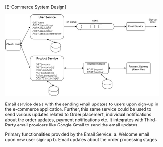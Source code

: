 [E-Commerce System Design]


![E-Commerce System Design](ecom.jpg)


Email service deals with the sending email updates to users upon sign-up in the e-commerce application. Further, this same service could be used to send various updates related to Order placement, individual notifications about the order updates, payment notifications etc. It integrates with Third-Party email providers like Google Gmail to send the email updates.

Primary functionalities provided by the Email Service:
a.	Welcome email upon new user sign-up
b.	Email updates about the order processing stages
